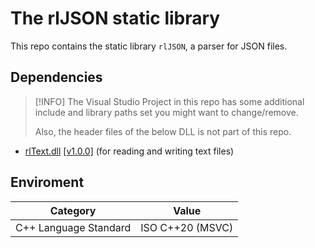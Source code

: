 # The rlJSON static library

This repo contains the static library `rlJSON`, a parser for JSON files.


## Dependencies

> [!INFO]
> The Visual Studio Project in this repo has some additional include and library paths set you might
want to change/remove.
> 
> Also, the header files of the below DLL is not part of this repo.

* [rlText.dll](https://rle.sh/git/rlText) [\[v1.0.0\]](https://rle.sh/rlText/releases/tag/v1.0.0)
(for reading and writing text files)


## Enviroment

| Category              | Value                     |
|-----------------------|---------------------------|
| C++ Language Standard | ISO C++20 (MSVC)          |

